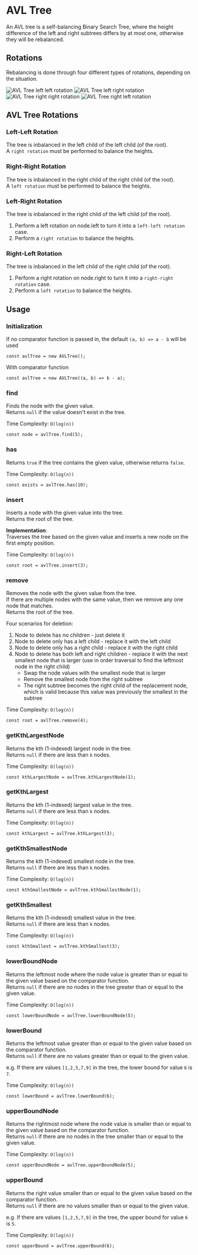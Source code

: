# AVL Tree

An AVL tree is a self-balancing Binary Search Tree, where the height difference of the left and right subtrees differs by at most one, otherwise they will be rebalanced.

## Rotations
Rebalancing is done through four different types of rotations, depending on the situation.

![AVL Tree left left rotation](../../assets/avl-tree-left-left.png)
![AVL Tree left right rotation](../../assets/avl-tree-left-right.png)
![AVL Tree right right rotation](../../assets/avl-tree-right-right.png)
![AVL Tree right left rotation](../../assets/avl-tree-right-left.png)

## AVL Tree Rotations

### Left-Left Rotation
The tree is inbalanced in the left child of the left child (of the root).  
A `right rotation` must be performed to balance the heights.

### Right-Right Rotation
The tree is inbalanced in the right child of the right child (of the root).  
A `left rotation` must be performed to balance the heights.

### Left-Right Rotation
The tree is inbalanced in the right child of the left child (of the root).
1. Perform a left rotation on node.left to turn it into a `left-left rotation` case.
2. Perform a `right rotation` to balance the heights.

### Right-Left Rotation
The tree is inbalanced in the left child of the right child (of the root).
1. Perform a right rotation on node.right to turn it into a `right-right rotation` case.
2. Perform a `left rotation` to balance the heights.

## Usage

### Initialization

If no comparator function is passed in, the default `(a, b) => a - b` will be used
```
const avlTree = new AVLTree();
```

With comparator function
```
const avlTree = new AVLTree((a, b) => b - a);
```

### find

Finds the node with the given value.  
Returns `null` if the value doesn't exist in the tree. 

Time Complexity: `O(log(n))`

```
const node = avlTree.find(5);
```

### has

Returns `true` if the tree contains the given value, otherwise returns `false`.  

Time Complexity: `O(log(n))`

```
const exists = avlTree.has(10);
```

### insert

Inserts a node with the given value into the tree.   
Returns the root of the tree.  

**Implementation**:  
Traverses the tree based on the given value and inserts a new node on the first empty position.

Time Complexity: `O(log(n))`

```
const root = avlTree.insert(3);
```

### remove

Removes the node with the given value from the tree.  
If there are multiple nodes with the same value, then we remove any one node that matches.  
Returns the root of the tree.  

Four scenarios for deletion:
1. Node to delete has no children - just delete it
2. Node to delete only has a left child - replace it with the left child
3. Node to delete only has a right child - replace it with the right child
4. Node to delete has both left and right children - replace it with the next smallest node that is larger (use in order traversal to find the leftmost node in the right child)
    - Swap the node values with the smallest node that is larger
    - Remove the smallest node from the right subtree
    - The right subtree becomes the right child of the replacement node, which is valid because this value was previously the smallest in the subtree

Time Complexity: `O(log(n))`

```
const root = avlTree.remove(4);
```

### getKthLargestNode

Returns the kth (1-indexed) largest node in the tree.  
Returns `null` if there are less than `k` nodes.  

Time Complexity: `O(log(n))`

```
const kthLargestNode = avlTree.kthLargestNode(1);
```

### getKthLargest

Returns the kth (1-indexed) largest value in the tree.  
Returns `null` if there are less than `k` nodes.  

Time Complexity: `O(log(n))`

```
const kthLargest = avlTree.kthLargest(3);
```

### getKthSmallestNode

Returns the kth (1-indexed) smallest node in the tree.  
Returns `null` if there are less than `k` nodes.  

Time Complexity: `O(log(n))`

```
const kthSmallestNode = avlTree.kthSmallestNode(1);
```

### getKthSmallest

Returns the kth (1-indexed) smallest value in the tree.  
Returns `null` if there are less than `k` nodes.  

Time Complexity: `O(log(n))`

```
const kthSmallest = avlTree.kthSmallest(3);
```

### lowerBoundNode

Returns the leftmost node where the node value is greater than or equal to the given value based on the comparator function.   
Returns `null` if there are no nodes in the tree greater than or equal to the given value.  

Time Complexity: `O(log(n))`

```
const lowerBoundNode = avlTree.lowerBoundNode(5);
```

### lowerBound

Returns the leftmost value greater than or equal to the given value based on the comparator function.  
Returns `null` if there are no values greater than or equal to the given value.  

e.g. If there are values `[1,2,5,7,9]` in the tree, the lower bound for value `6` is `7`.  

Time Complexity: `O(log(n))`

```
const lowerBound = avlTree.lowerBound(6);
```

### upperBoundNode

Returns the rightmost node where the node value is smaller than or equal to the given value based on the comparator function.   
Returns `null` if there are no nodes in the tree smaller than or equal to the given value.  

Time Complexity: `O(log(n))`

```
const upperBoundNode = avlTree.upperBoundNode(5);
```

### upperBound

Returns the right value smaller than or equal to the given value based on the comparator function.  
Returns `null` if there are no values smaller than or equal to the given value.  

e.g. If there are values `[1,2,5,7,9]` in the tree, the upper bound for value `6` is `5`.  

Time Complexity: `O(log(n))`

```
const upperBound = avlTree.upperBound(6);
```
